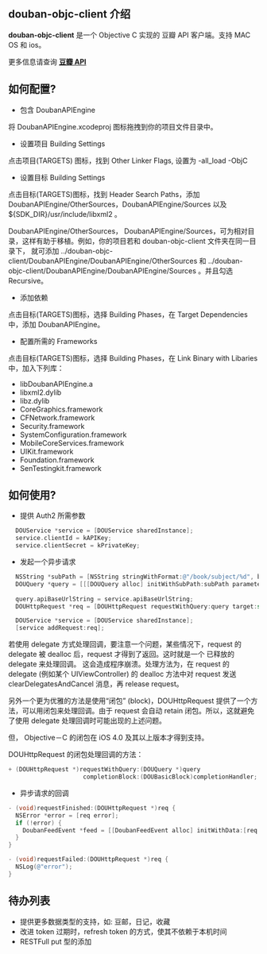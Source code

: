 
[豆瓣 API]: http://www.douban.com/service/

douban-objc-client 介绍
----------------------

**douban-objc-client** 是一个 Objective C 实现的 豆瓣 API 客户端。支持 MAC OS 和 ios。

更多信息请查询 **[豆瓣 API]**



如何配置? 
-------

* 包含 DoubanAPIEngine

将 DoubanAPIEngine.xcodeproj 图标拖拽到你的项目文件目录中。


* 设置项目 Building Settings

点击项目(TARGETS) 图标，找到 Other Linker Flags, 设置为 -all_load -ObjC


* 设置目标 Building Settings

点击目标(TARGETS)图标，找到 Header Search Paths，添加 DoubanAPIEngine/OtherSources，DoubanAPIEngine/Sources 以及 ${SDK_DIR}/usr/include/libxml2 。

DoubanAPIEngine/OtherSources， DoubanAPIEngine/Sources，可为相对目录，这样有助于移植。例如，你的项目若和 douban-objc-client 文件夹在同一目录下， 就可添加 ../douban-objc-client/DoubanAPIEngine/DoubanAPIEngine/OtherSources 和 ../douban-objc-client/DoubanAPIEngine/DoubanAPIEngine/Sources 。并且勾选 Recursive。


* 添加依赖

点击目标(TARGETS)图标，选择 Building Phases，在 Target Dependencies 中，添加 DoubanAPIEngine。


* 配置所需的 Frameworks

点击目标(TARGETS)图标，选择 Building Phases，在 Link Binary with Libaries 中，加入下列库：

  * libDoubanAPIEngine.a
  * libxml2.dylib
  * libz.dylib
  * CoreGraphics.framework
  * CFNetwork.framework
  * Security.framework
  * SystemConfiguration.framework
  * MobileCoreServices.framework
  * UIKit.framework
  * Foundation.framework
  * SenTestingkit.framework



如何使用? 
-------

* 提供 Auth2 所需参数

```objective-c
  DOUService *service = [DOUService sharedInstance];
  service.clientId = kAPIKey;
  service.clientSecret = kPrivateKey;
```

* 发起一个异步请求

```objective-c
  NSString *subPath = [NSString stringWithFormat:@"/book/subject/%d", bookId];
  DOUQuery *query = [[[DOUQuery alloc] initWithSubPath:subPath parameters:nil] autorelease];
  
  query.apiBaseUrlString = service.apiBaseUrlString;
  DOUHttpRequest *req = [DOUHttpRequest requestWithQuery:query target:self];

  DOUService *service = [DOUService sharedInstance];
  [service addRequest:req];
```

若使用 delegate 方式处理回调，要注意一个问题，某些情况下，request 的 delegate 被 dealloc 后，request 才得到了返回。这时就是一个 已释放的 delegate 来处理回调。
这会造成程序崩溃。处理方法为，在 request 的 delegate (例如某个 UIViewController) 的 dealloc 方法中对 request 发送 clearDelegatesAndCancel 消息，再 release request。

另外一个更为优雅的方法是使用“闭包” (block)，DOUHttpRequest 提供了一个方法，可以用闭包来处理回调。由于 request 会自动 retain 闭包。所以，这就避免了使用 delegate 处理回调时可能出现的上述问题。

但， Objective－C 的闭包在 iOS 4.0 及其以上版本才得到支持。

DOUHttpRequest 的闭包处理回调的方法：

```objective-c
+ (DOUHttpRequest *)requestWithQuery:(DOUQuery *)query 
                     completionBlock:(DOUBasicBlock)completionHandler;
```



* 异步请求的回调

```objective-c
- (void)requestFinished:(DOUHttpRequest *)req {
  NSError *error = [req error];
  if (!error) {
    DoubanFeedEvent *feed = [[DoubanFeedEvent alloc] initWithData:[req responseData]];
  }
}

- (void)requestFailed:(DOUHttpRequest *)req {
  NSLog(@"error");
}
```



待办列表
-------
  * 提供更多数据类型的支持，如: 豆邮，日记，收藏
  * 改进 token 过期时，refresh token 的方式，使其不依赖于本机时间
  * RESTFull put 型的添加
